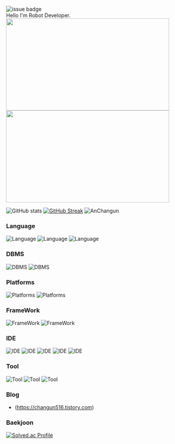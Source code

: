 ![issue badge](https://img.shields.io/badge/Gmail-chanung516-green?style=flat&logo=Gmail&logoColor=FFFFFF)
<br>
Hello I'm Robot Developer.<br>
<img src="/wabot3.gif" width="444" height="250">
<img src="/coex.gif" width="444" height="250">

![GitHub stats](https://github-readme-stats.vercel.app/api?username=Anchangun&show_icons=true&theme=great-gatsby)
[![GitHub Streak](https://streak-stats.demolab.com?user=Anchangun&theme=dark&hide_border=false&date_format=M%20j%5B%2C%20Y%5D)](https://git.io/streak-stats)
![AnChangun](https://github-readme-stats.vercel.app/api/top-langs/?username=Anchangun&show_icons=true&theme=great-gatsby)

### Language
![Language](https://img.shields.io/badge/C%2B%2B-00599C?style=for-the-badge&logo=cplusplus&logoColor=white)
![Language](https://img.shields.io/badge/C-A8B9CC?style=for-the-badge&logo=c&logoColor=white)
![Language](https://img.shields.io/badge/Java-007396?style=for-the-badge&logo=Java&logoColor=white)

### DBMS
![DBMS](https://img.shields.io/badge/postgresql-4169E1?style=for-the-badge&logo=postgresql&logoColor=white)
![DBMS](https://img.shields.io/badge/mariadb-003545?style=for-the-badge&logo=mariadb&logoColor=white)

### Platforms
![Platforms](https://img.shields.io/badge/Android-3DDC84?style=for-the-badge&logo=Android&logoColor=white)
![Platforms](https://img.shields.io/badge/openjdk-FFFFFF?style=for-the-badge&logo=openjdk&logoColor=black)

### FrameWork
![FrameWork](https://img.shields.io/badge/ROS-22314E?style=for-the-badge&logo=ROS&logoColor=white)
![FrameWork](https://img.shields.io/badge/ROS2-orange?style=for-the-badge&logo=ros&logoColor=white)

### IDE
![IDE](https://img.shields.io/badge/AndroidStudio-33DDC84?style=for-the-badge&logo=AndroidStudio&logoColor=white)
![IDE](https://img.shields.io/badge/VisualStudio-5C2D91?style=for-the-badge&logo=VisualStudio&logoColor=white)
![IDE](https://img.shields.io/badge/VisualStudioCode-007ACC?style=for-the-badge&logo=visualStudioCode&logoColor=white)
![IDE](https://img.shields.io/badge/Intellijidea-000000?style=for-the-badge&logo=intellijidea&logoColor=white)
![IDE](https://img.shields.io/badge/eclipseide-2C2255?style=for-the-badge&logo=eclipseide&logoColor=white)

### Tool
![Tool](https://img.shields.io/badge/git-F05032?style=for-the-badge&logo=git&logoColor=white)
![Tool](https://img.shields.io/badge/notion-000000?style=for-the-badge&logo=notion&logoColor=white)
![Tool](https://img.shields.io/badge/mariadb-003545?style=for-the-badge&logo=mariadb&logoColor=white)

### Blog
* (https://changun516.tistory.com)

### Baekjoon
[![Solved.ac Profile](http://mazassumnida.wtf/api/v2/generate_badge?boj=changun)](https://solved.ac/changun/)
